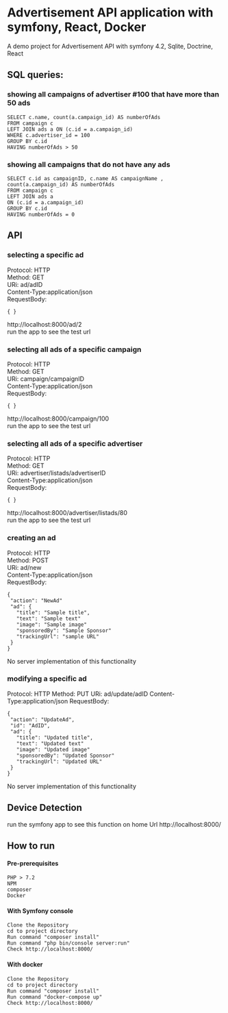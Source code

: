 Advertisement API application with symfony, React, Docker
=======

A demo project for Advertisement API with symfony 4.2, Sqlite, Doctrine, React

SQL queries:
-------
### showing all campaigns of advertiser #100 that have more than 50 ads ###
```
SELECT c.name, count(a.campaign_id) AS numberOfAds
FROM campaign c
LEFT JOIN ads a ON (c.id = a.campaign_id)
WHERE c.advertiser_id = 100
GROUP BY c.id
HAVING numberOfAds > 50
```
### showing all campaigns that do not have any ads ###
```
SELECT c.id as campaignID, c.name AS campaignName , count(a.campaign_id) AS numberOfAds
FROM campaign c
LEFT JOIN ads a
ON (c.id = a.campaign_id)
GROUP BY c.id
HAVING numberOfAds = 0
```

API
-------
### selecting a specific ad ###

Protocol: HTTP  
Method: GET  
URi: ad/adID  
Content-Type:application/json  
RequestBody:
```
{ }
```
http://localhost:8000/ad/2  
run the app to see the test url

### selecting all ads of a specific campaign ###

Protocol: HTTP  
Method: GET  
URi: campaign/campaignID  
Content-Type:application/json  
RequestBody:
```
{ }
```
http://localhost:8000/campaign/100  
run the app to see the test url

### selecting all ads of a specific advertiser ###

Protocol: HTTP  
Method: GET  
URi: advertiser/listads/advertiserID  
Content-Type:application/json  
RequestBody:
```
{ }
```
http://localhost:8000/advertiser/listads/80  
run the app to see the test url

### creating an ad ###

Protocol: HTTP  
Method: POST  
URi: ad/new  
Content-Type:application/json  
RequestBody:
```
{
 "action": "NewAd"
 "ad": {
   "title": "Sample title",
   "text": "Sample text"
   "image": "Sample image"
   "sponsoredBy": "Sample Sponsor"
   "trackingUrl": "sample URL"
 }
}
```
No server implementation of this functionality

### modifying a specific ad  ###

Protocol: HTTP
Method: PUT
URi: ad/update/adID
Content-Type:application/json
RequestBody:
```
{
 "action": "UpdateAd",
 "id": "AdID",
 "ad": {
   "title": "Updated title",
   "text": "Updated text"
   "image": "Updated image"
   "sponsoredBy": "Updated Sponsor"
   "trackingUrl": "Updated URL"
 }
}
```
No server implementation of this functionality

Device Detection 
------------
run the symfony app to see this function on home Url 
http://localhost:8000/

How to run
-------------
#### Pre-prerequisites ####
```
PHP > 7.2
NPM
composer
Docker
```

#### With Symfony console  ####
```
Clone the Repository 
cd to project directory
Run command "composer install"
Run command "php bin/console server:run"
Check http://localhost:8000/
```
#### With docker  ####
```
Clone the Repository 
cd to project directory
Run command "composer install"
Run command "docker-compose up"
Check http://localhost:8000/
```